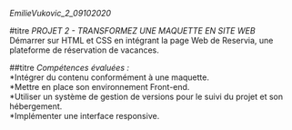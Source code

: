_EmilieVukovic_2_09102020_

#titre _PROJET 2 - TRANSFORMEZ UNE MAQUETTE EN SITE WEB_  
Démarrer sur HTML et CSS en intégrant la page Web de Reservia, une plateforme de réservation de vacances.
         
##titre _Compétences évaluées :_  
  *Intégrer du contenu conformément à une maquette.  
  *Mettre en place son environnement Front-end.  
  *Utiliser un système de gestion de versions pour le suivi du projet et son hébergement.  
  *Implémenter une interface responsive.  
  

